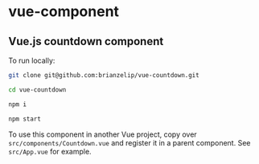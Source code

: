 # vue-component

## Vue.js countdown component

To run locally:

```bash
git clone git@github.com:brianzelip/vue-countdown.git

cd vue-countdown

npm i

npm start
```

To use this component in another Vue project, copy over `src/components/Countdown.vue` and register it in a parent component. See `src/App.vue` for example.
